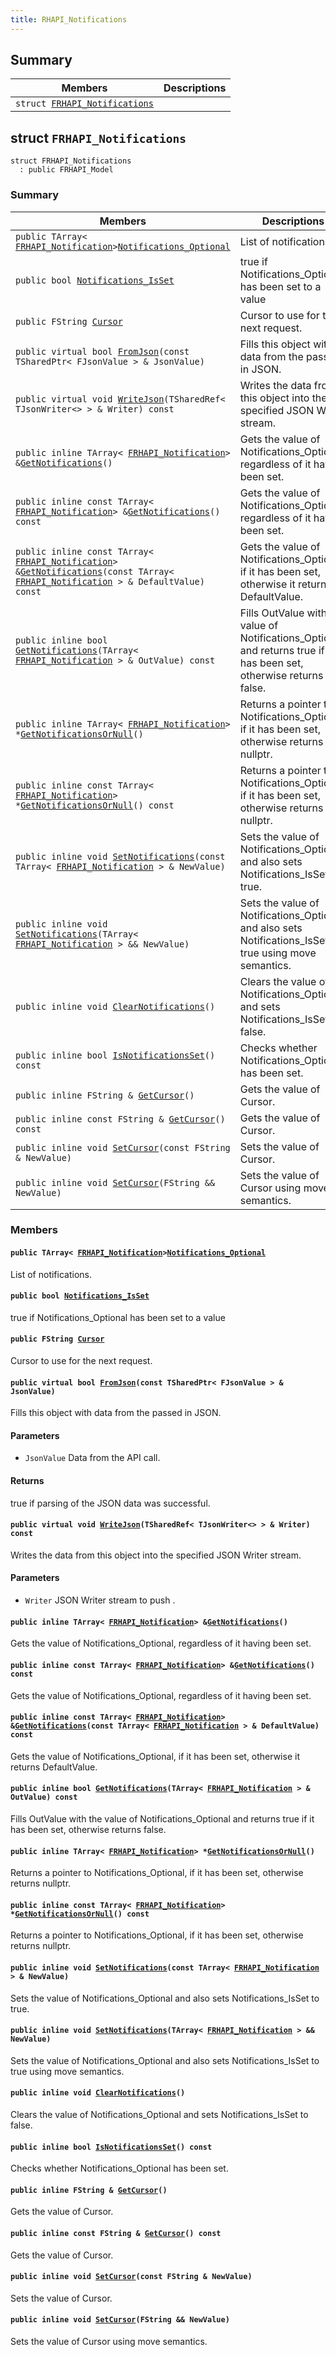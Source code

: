 ```yaml
---
title: RHAPI_Notifications
---
```


## Summary

 Members                        | Descriptions                                
--------------------------------|---------------------------------------------
`struct `[`FRHAPI_Notifications`](#structFRHAPI__Notifications) | 

## struct `FRHAPI_Notifications` <a id="structFRHAPI__Notifications"></a>

```
struct FRHAPI_Notifications
  : public FRHAPI_Model
```

### Summary

 Members                        | Descriptions                                
--------------------------------|---------------------------------------------
`public TArray< `[`FRHAPI_Notification`](RHAPI_Notification.md#structFRHAPI__Notification)` > `[`Notifications_Optional`](#structFRHAPI__Notifications_1a0bf3aa9ba6d2b3e4edb9fe9349833122) | List of notifications.
`public bool `[`Notifications_IsSet`](#structFRHAPI__Notifications_1a23b554d64f425834a6ba28ac850a66a0) | true if Notifications_Optional has been set to a value
`public FString `[`Cursor`](#structFRHAPI__Notifications_1ac9e923901b178bd1c257c48368b7dc00) | Cursor to use for the next request.
`public virtual bool `[`FromJson`](#structFRHAPI__Notifications_1ababd294af1a75b09c55cb5bc312164bc)`(const TSharedPtr< FJsonValue > & JsonValue)` | Fills this object with data from the passed in JSON.
`public virtual void `[`WriteJson`](#structFRHAPI__Notifications_1aaab999066e4ccdb2ff22fac68c23ecd4)`(TSharedRef< TJsonWriter<> > & Writer) const` | Writes the data from this object into the specified JSON Writer stream.
`public inline TArray< `[`FRHAPI_Notification`](RHAPI_Notification.md#structFRHAPI__Notification)` > & `[`GetNotifications`](#structFRHAPI__Notifications_1a7eb907eddeed737ce29751069cd57082)`()` | Gets the value of Notifications_Optional, regardless of it having been set.
`public inline const TArray< `[`FRHAPI_Notification`](RHAPI_Notification.md#structFRHAPI__Notification)` > & `[`GetNotifications`](#structFRHAPI__Notifications_1aa16f6a837ee6fcbd341e3ae9e81ff624)`() const` | Gets the value of Notifications_Optional, regardless of it having been set.
`public inline const TArray< `[`FRHAPI_Notification`](RHAPI_Notification.md#structFRHAPI__Notification)` > & `[`GetNotifications`](#structFRHAPI__Notifications_1a4d50a69b93482880e86da4b0528ff831)`(const TArray< `[`FRHAPI_Notification`](RHAPI_Notification.md#structFRHAPI__Notification)` > & DefaultValue) const` | Gets the value of Notifications_Optional, if it has been set, otherwise it returns DefaultValue.
`public inline bool `[`GetNotifications`](#structFRHAPI__Notifications_1a7f1ba68ab77910889f7eed1408a90a6d)`(TArray< `[`FRHAPI_Notification`](RHAPI_Notification.md#structFRHAPI__Notification)` > & OutValue) const` | Fills OutValue with the value of Notifications_Optional and returns true if it has been set, otherwise returns false.
`public inline TArray< `[`FRHAPI_Notification`](RHAPI_Notification.md#structFRHAPI__Notification)` > * `[`GetNotificationsOrNull`](#structFRHAPI__Notifications_1a2405e2fbc967bff9209c7f9ae78c5026)`()` | Returns a pointer to Notifications_Optional, if it has been set, otherwise returns nullptr.
`public inline const TArray< `[`FRHAPI_Notification`](RHAPI_Notification.md#structFRHAPI__Notification)` > * `[`GetNotificationsOrNull`](#structFRHAPI__Notifications_1aa30c6ef65f41a3730fd1cd37e9f3a52f)`() const` | Returns a pointer to Notifications_Optional, if it has been set, otherwise returns nullptr.
`public inline void `[`SetNotifications`](#structFRHAPI__Notifications_1a4eb945b50dcc4faca7571723eb2e91d5)`(const TArray< `[`FRHAPI_Notification`](RHAPI_Notification.md#structFRHAPI__Notification)` > & NewValue)` | Sets the value of Notifications_Optional and also sets Notifications_IsSet to true.
`public inline void `[`SetNotifications`](#structFRHAPI__Notifications_1ae9db3383c9f48e586cc62d4264404f21)`(TArray< `[`FRHAPI_Notification`](RHAPI_Notification.md#structFRHAPI__Notification)` > && NewValue)` | Sets the value of Notifications_Optional and also sets Notifications_IsSet to true using move semantics.
`public inline void `[`ClearNotifications`](#structFRHAPI__Notifications_1ab07527aa1d7b633c781fd47dae70826d)`()` | Clears the value of Notifications_Optional and sets Notifications_IsSet to false.
`public inline bool `[`IsNotificationsSet`](#structFRHAPI__Notifications_1a0e6dfb45e6e351254c57bd6026ae0851)`() const` | Checks whether Notifications_Optional has been set.
`public inline FString & `[`GetCursor`](#structFRHAPI__Notifications_1a32c5b1ea398da509cc03fb23b0cc5ec8)`()` | Gets the value of Cursor.
`public inline const FString & `[`GetCursor`](#structFRHAPI__Notifications_1ac0921a91fa1171b48a30754ec9b8799b)`() const` | Gets the value of Cursor.
`public inline void `[`SetCursor`](#structFRHAPI__Notifications_1acce0e608d250eb18342aae92248637d8)`(const FString & NewValue)` | Sets the value of Cursor.
`public inline void `[`SetCursor`](#structFRHAPI__Notifications_1ab6277b46626d1ec14ad9524235eaa863)`(FString && NewValue)` | Sets the value of Cursor using move semantics.

### Members

#### `public TArray< `[`FRHAPI_Notification`](RHAPI_Notification.md#structFRHAPI__Notification)` > `[`Notifications_Optional`](#structFRHAPI__Notifications_1a0bf3aa9ba6d2b3e4edb9fe9349833122) <a id="structFRHAPI__Notifications_1a0bf3aa9ba6d2b3e4edb9fe9349833122"></a>

List of notifications.

#### `public bool `[`Notifications_IsSet`](#structFRHAPI__Notifications_1a23b554d64f425834a6ba28ac850a66a0) <a id="structFRHAPI__Notifications_1a23b554d64f425834a6ba28ac850a66a0"></a>

true if Notifications_Optional has been set to a value

#### `public FString `[`Cursor`](#structFRHAPI__Notifications_1ac9e923901b178bd1c257c48368b7dc00) <a id="structFRHAPI__Notifications_1ac9e923901b178bd1c257c48368b7dc00"></a>

Cursor to use for the next request.

#### `public virtual bool `[`FromJson`](#structFRHAPI__Notifications_1ababd294af1a75b09c55cb5bc312164bc)`(const TSharedPtr< FJsonValue > & JsonValue)` <a id="structFRHAPI__Notifications_1ababd294af1a75b09c55cb5bc312164bc"></a>

Fills this object with data from the passed in JSON.

#### Parameters
* `JsonValue` Data from the API call.

#### Returns
true if parsing of the JSON data was successful.

#### `public virtual void `[`WriteJson`](#structFRHAPI__Notifications_1aaab999066e4ccdb2ff22fac68c23ecd4)`(TSharedRef< TJsonWriter<> > & Writer) const` <a id="structFRHAPI__Notifications_1aaab999066e4ccdb2ff22fac68c23ecd4"></a>

Writes the data from this object into the specified JSON Writer stream.

#### Parameters
* `Writer` JSON Writer stream to push .

#### `public inline TArray< `[`FRHAPI_Notification`](RHAPI_Notification.md#structFRHAPI__Notification)` > & `[`GetNotifications`](#structFRHAPI__Notifications_1a7eb907eddeed737ce29751069cd57082)`()` <a id="structFRHAPI__Notifications_1a7eb907eddeed737ce29751069cd57082"></a>

Gets the value of Notifications_Optional, regardless of it having been set.

#### `public inline const TArray< `[`FRHAPI_Notification`](RHAPI_Notification.md#structFRHAPI__Notification)` > & `[`GetNotifications`](#structFRHAPI__Notifications_1aa16f6a837ee6fcbd341e3ae9e81ff624)`() const` <a id="structFRHAPI__Notifications_1aa16f6a837ee6fcbd341e3ae9e81ff624"></a>

Gets the value of Notifications_Optional, regardless of it having been set.

#### `public inline const TArray< `[`FRHAPI_Notification`](RHAPI_Notification.md#structFRHAPI__Notification)` > & `[`GetNotifications`](#structFRHAPI__Notifications_1a4d50a69b93482880e86da4b0528ff831)`(const TArray< `[`FRHAPI_Notification`](RHAPI_Notification.md#structFRHAPI__Notification)` > & DefaultValue) const` <a id="structFRHAPI__Notifications_1a4d50a69b93482880e86da4b0528ff831"></a>

Gets the value of Notifications_Optional, if it has been set, otherwise it returns DefaultValue.

#### `public inline bool `[`GetNotifications`](#structFRHAPI__Notifications_1a7f1ba68ab77910889f7eed1408a90a6d)`(TArray< `[`FRHAPI_Notification`](RHAPI_Notification.md#structFRHAPI__Notification)` > & OutValue) const` <a id="structFRHAPI__Notifications_1a7f1ba68ab77910889f7eed1408a90a6d"></a>

Fills OutValue with the value of Notifications_Optional and returns true if it has been set, otherwise returns false.

#### `public inline TArray< `[`FRHAPI_Notification`](RHAPI_Notification.md#structFRHAPI__Notification)` > * `[`GetNotificationsOrNull`](#structFRHAPI__Notifications_1a2405e2fbc967bff9209c7f9ae78c5026)`()` <a id="structFRHAPI__Notifications_1a2405e2fbc967bff9209c7f9ae78c5026"></a>

Returns a pointer to Notifications_Optional, if it has been set, otherwise returns nullptr.

#### `public inline const TArray< `[`FRHAPI_Notification`](RHAPI_Notification.md#structFRHAPI__Notification)` > * `[`GetNotificationsOrNull`](#structFRHAPI__Notifications_1aa30c6ef65f41a3730fd1cd37e9f3a52f)`() const` <a id="structFRHAPI__Notifications_1aa30c6ef65f41a3730fd1cd37e9f3a52f"></a>

Returns a pointer to Notifications_Optional, if it has been set, otherwise returns nullptr.

#### `public inline void `[`SetNotifications`](#structFRHAPI__Notifications_1a4eb945b50dcc4faca7571723eb2e91d5)`(const TArray< `[`FRHAPI_Notification`](RHAPI_Notification.md#structFRHAPI__Notification)` > & NewValue)` <a id="structFRHAPI__Notifications_1a4eb945b50dcc4faca7571723eb2e91d5"></a>

Sets the value of Notifications_Optional and also sets Notifications_IsSet to true.

#### `public inline void `[`SetNotifications`](#structFRHAPI__Notifications_1ae9db3383c9f48e586cc62d4264404f21)`(TArray< `[`FRHAPI_Notification`](RHAPI_Notification.md#structFRHAPI__Notification)` > && NewValue)` <a id="structFRHAPI__Notifications_1ae9db3383c9f48e586cc62d4264404f21"></a>

Sets the value of Notifications_Optional and also sets Notifications_IsSet to true using move semantics.

#### `public inline void `[`ClearNotifications`](#structFRHAPI__Notifications_1ab07527aa1d7b633c781fd47dae70826d)`()` <a id="structFRHAPI__Notifications_1ab07527aa1d7b633c781fd47dae70826d"></a>

Clears the value of Notifications_Optional and sets Notifications_IsSet to false.

#### `public inline bool `[`IsNotificationsSet`](#structFRHAPI__Notifications_1a0e6dfb45e6e351254c57bd6026ae0851)`() const` <a id="structFRHAPI__Notifications_1a0e6dfb45e6e351254c57bd6026ae0851"></a>

Checks whether Notifications_Optional has been set.

#### `public inline FString & `[`GetCursor`](#structFRHAPI__Notifications_1a32c5b1ea398da509cc03fb23b0cc5ec8)`()` <a id="structFRHAPI__Notifications_1a32c5b1ea398da509cc03fb23b0cc5ec8"></a>

Gets the value of Cursor.

#### `public inline const FString & `[`GetCursor`](#structFRHAPI__Notifications_1ac0921a91fa1171b48a30754ec9b8799b)`() const` <a id="structFRHAPI__Notifications_1ac0921a91fa1171b48a30754ec9b8799b"></a>

Gets the value of Cursor.

#### `public inline void `[`SetCursor`](#structFRHAPI__Notifications_1acce0e608d250eb18342aae92248637d8)`(const FString & NewValue)` <a id="structFRHAPI__Notifications_1acce0e608d250eb18342aae92248637d8"></a>

Sets the value of Cursor.

#### `public inline void `[`SetCursor`](#structFRHAPI__Notifications_1ab6277b46626d1ec14ad9524235eaa863)`(FString && NewValue)` <a id="structFRHAPI__Notifications_1ab6277b46626d1ec14ad9524235eaa863"></a>

Sets the value of Cursor using move semantics.

